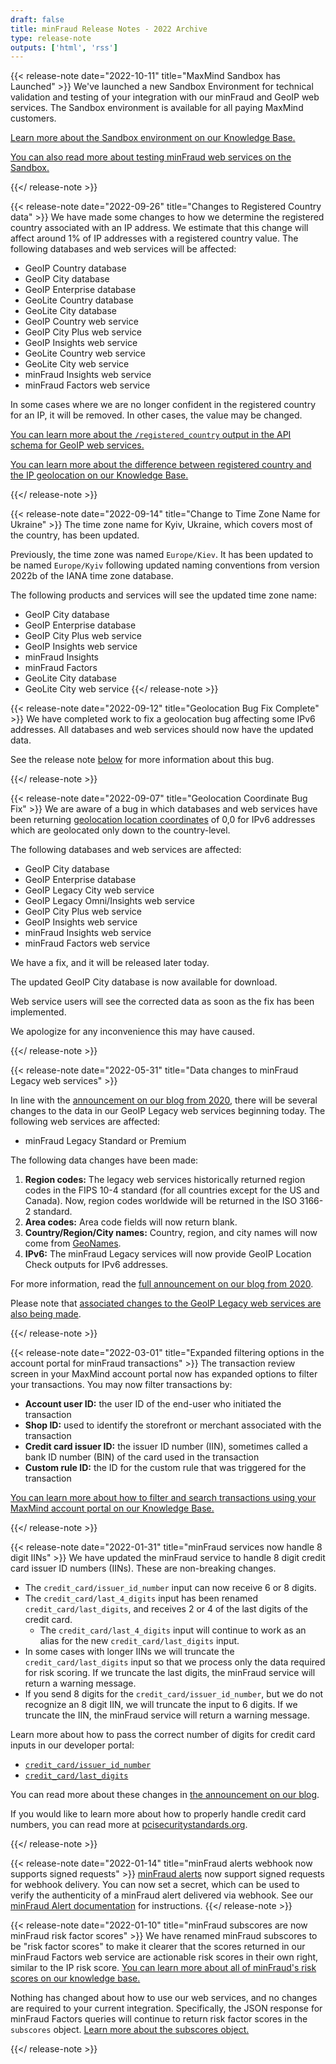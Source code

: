 ```yaml
---
draft: false
title: minFraud Release Notes - 2022 Archive
type: release-note
outputs: ['html', 'rss']
---
```


{{< release-note date="2022-10-11" title="MaxMind Sandbox has Launched" >}}
We've launched a new Sandbox Environment for technical validation and testing of
your integration with our minFraud and GeoIP web services. The Sandbox
environment is available for all paying MaxMind customers.

[Learn more about the Sandbox environment on our Knowledge Base.](https://support.maxmind.com/knowledge-base/account-and-purchasing#sandbox-environment)

[You can also read more about testing minFraud web services on the Sandbox.](/minfraud/sandbox-environment)

{{</ release-note >}}

{{< release-note date="2022-09-26" title="Changes to Registered Country data" >}}
We have made some changes to how we determine the registered country associated
with an IP address. We estimate that this change will affect around 1% of IP
addresses with a registered country value. The following databases and web
services will be affected:

- GeoIP Country database
- GeoIP City database
- GeoIP Enterprise database
- GeoLite Country database
- GeoLite City database
- GeoIP Country web service
- GeoIP City Plus web service
- GeoIP Insights web service
- GeoLite Country web service
- GeoLite City web service
- minFraud Insights web service
- minFraud Factors web service

In some cases where we are no longer confident in the registered country for an
IP, it will be removed. In other cases, the value may be changed.

[You can learn more about the `/registered_country` output in the API schema for GeoIP web services.](/geoip/docs/web-services/responses#schema--response--registered-country)

[You can learn more about the difference between registered country and the IP geolocation on our Knowledge Base.](https://support.maxmind.com/hc/en-us/articles/4414762983195-Country-level-and-City-level-Geolocation)

{{</ release-note >}}

{{< release-note date="2022-09-14" title="Change to Time Zone Name for Ukraine" >}}
The time zone name for Kyiv, Ukraine, which covers most of the country, has been
updated.

Previously, the time zone was named `Europe/Kiev`. It has been updated to be
named `Europe/Kyiv` following updated naming conventions from version 2022b of
the IANA time zone database.

The following products and services will see the updated time zone name:

- GeoIP City database
- GeoIP Enterprise database
- GeoIP City Plus web service
- GeoIP Insights web service
- minFraud Insights
- minFraud Factors
- GeoLite City database
- GeoLite City web service {{</ release-note >}}

{{< release-note date="2022-09-12" title="Geolocation Bug Fix Complete" >}} We
have completed work to fix a geolocation bug affecting some IPv6 addresses. All
databases and web services should now have the updated data.

See the release note [below](#geolocation-coordinate-bug-fix) for more
information about this bug.

{{</ release-note >}}

{{< release-note date="2022-09-07" title="Geolocation Coordinate Bug Fix" >}} We
are aware of a bug in which databases and web services have been returning
[geolocation location coordinates](https://support.maxmind.com/hc/en-us/articles/4414877149467-IP-Geolocation-Data#geolocation-area)
of 0,0 for IPv6 addresses which are geolocated only down to the country-level.

The following databases and web services are affected:

- GeoIP City database
- GeoIP Enterprise database
- GeoIP Legacy City web service
- GeoIP Legacy Omni/Insights web service
- GeoIP City Plus web service
- GeoIP Insights web service
- minFraud Insights web service
- minFraud Factors web service

We have a fix, and it will be released later today.

The updated GeoIP City database is now available for download.

Web service users will see the corrected data as soon as the fix has been
implemented.

We apologize for any inconvenience this may have caused.

{{</ release-note >}}

{{< release-note date="2022-05-31" title="Data changes to minFraud Legacy web services" >}}

In line with the
[announcement on our blog from 2020](https://blog.maxmind.com/2020/06/data-changes-to-geoip-legacy-and-minfraud-legacy-web-services-in-may-2022/),
there will be several changes to the data in our GeoIP Legacy web services
beginning today. The following web services are affected:

- minFraud Legacy Standard or Premium

The following data changes have been made:

1. **Region codes:** The legacy web services historically returned region codes
   in the FIPS 10-4 standard (for all countries except for the US and Canada).
   Now, region codes worldwide will be returned in the ISO 3166-2 standard.
1. **Area codes:** Area code fields will now return blank.
1. **Country/Region/City names:** Country, region, and city names will now come
   from [GeoNames](https://www.geonames.org/).
1. **IPv6:** The minFraud Legacy services will now provide GeoIP Location Check
   outputs for IPv6 addresses.

For more information, read the
[full announcement on our blog from 2020](https://blog.maxmind.com/2020/06/data-changes-to-geoip-legacy-and-minfraud-legacy-web-services-in-may-2022/).

Please note that
[associated changes to the GeoIP Legacy web services are also being made](/geoip/release-notes/2022/#data-changes-to-geoip-legacy-web-services).

{{</ release-note >}}

{{< release-note date="2022-03-01" title="Expanded filtering options in the account portal for minFraud transactions" >}}
The transaction review screen in your MaxMind account portal now has expanded
options to filter your transactions. You may now filter transactions by:

- **Account user ID:** the user ID of the end-user who initiated the transaction
- **Shop ID:** used to identify the storefront or merchant associated with the
  transaction
- **Credit card issuer ID:** the issuer ID number (IIN), sometimes called a bank
  ID number (BIN) of the card used in the transaction
- **Custom rule ID:** the ID for the custom rule that was triggered for the
  transaction

[You can learn more about how to filter and search transactions using your MaxMind account portal on our Knowledge Base.](https://support.maxmind.com/hc/en-us/articles/4408755037851-Search-the-Log-of-my-minFraud-Transactions)

{{</ release-note >}}

{{< release-note date="2022-01-31" title="minFraud services now handle 8 digit IINs" >}}
We have updated the minFraud service to handle 8 digit credit card issuer ID
numbers (IINs). These are non-breaking changes.

- The `credit_card/issuer_id_number` input can now receive 6 or 8 digits.
- The `credit_card/last_4_digits` input has been renamed
  `credit_card/last_digits`, and receives 2 or 4 of the last digits of the
  credit card.
  - The `credit_card/last_4_digits` input will continue to work as an alias for
    the new `credit_card/last_digits` input.
- In some cases with longer IINs we will truncate the `credit_card/last_digits`
  input so that we process only the data required for risk scoring. If we
  truncate the last digits, the minFraud service will return a warning message.
- If you send 8 digits for the `credit_card/issuer_id_number`, but we do not
  recognize an 8 digit IIN, we will truncate the input to 6 digits. If we
  truncate the IIN, the minFraud service will return a warning message.

Learn more about how to pass the correct number of digits for credit card inputs
in our developer portal:

- [`credit_card/issuer_id_number`](/minfraud/api-documentation/requests#schema--request--credit-card__issuer_id_number)
- [`credit_card/last_digits`](/minfraud/api-documentation/requests#schema--request--credit-card__last_digits)

You can read more about these changes in
[the announcement on our blog](https://blog.maxmind.com/2022/01/minfraud-now-supports-8-digit-iins/).

If you would like to learn more about how to properly handle credit card
numbers, you can read more at
[pcisecuritystandards.org](https://pcisecuritystandards.org).

{{</ release-note >}}

{{< release-note date="2022-01-14" title="minFraud alerts webhook now supports signed requests" >}}
[minFraud alerts](/minfraud/alerts) now support signed requests for webhook
delivery. You can now set a secret, which can be used to verify the authenticity
of a minFraud alert delivered via webhook. See our
[minFraud Alert documentation](/minfraud/alerts#signed-requests) for
instructions. {{</ release-note >}}

{{< release-note date="2022-01-10" title="minFraud subscores are now minFraud risk factor scores" >}}
We have renamed minFraud subscores to be "risk factor scores" to make it clearer
that the scores returned in our minFraud Factors web service are actionable risk
scores in their own right, similar to the IP risk score.
[You can learn more about all of minFraud's risk scores on our knowledge base.](https://support.maxmind.com/hc/en-us/articles/4408225354907-Risk-Scores)

Nothing has changed about how to use our web services, and no changes are
required to your current integration. Specifically, the JSON response for
minFraud Factors queries will continue to return risk factor scores in the
`subscores` object.
[Learn more about the subscores object.](/minfraud/api-documentation/responses#schema--response--subscores)

{{</ release-note >}}
